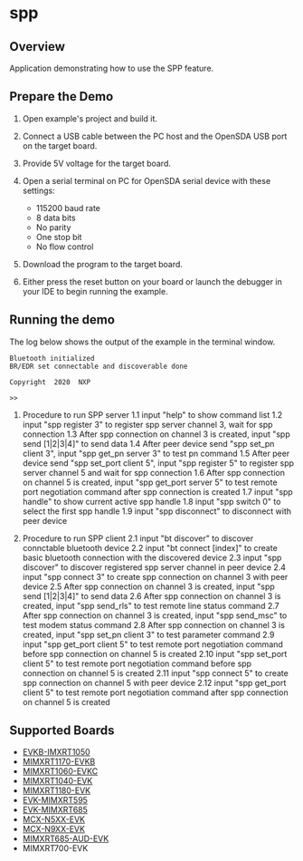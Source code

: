 # spp

## Overview
Application demonstrating how to use the SPP feature.

## Prepare the Demo

1.  Open example's project and build it.

2.  Connect a USB cable between the PC host and the OpenSDA USB port on the target board.

3.  Provide 5V voltage for the target board.

4.  Open a serial terminal on PC for OpenSDA serial device with these settings:
    - 115200 baud rate
    - 8 data bits
    - No parity
    - One stop bit
    - No flow control

5.  Download the program to the target board.

6.  Either press the reset button on your board or launch the debugger in your IDE to begin running the example.

## Running the demo
The log below shows the output of the example in the terminal window. 

~~~~~~~~~~~~~~~~~~~~~~~~~~~~~~~~~~~
Bluetooth initialized
BR/EDR set connectable and discoverable done

Copyright  2020  NXP

>> 
~~~~~~~~~~~~~~~~~~~~~~~~~~~~~~~~~~~

1.  Procedure to run SPP server
1.1 input "help" to show command list
1.2 input "spp register 3" to register spp server channel 3, wait for spp connection
1.3 After spp connection on channel 3 is created, input "spp send [1|2|3|4]" to send data
1.4 After peer device send "spp set_pn client 3", input "spp get_pn server 3" to test pn command
1.5 After peer device send "spp set_port client 5", input "spp register 5" to register spp server channel 5 and wait for spp connection
1.6 After spp connection on channel 5 is created, input "spp get_port server 5" to test remote port negotiation command after spp connection is created
1.7 input "spp handle" to show current active spp handle
1.8 input "spp switch 0" to select the first spp handle
1.9 input "spp disconnect" to disconnect with peer device

2.  Procedure to run SPP client
2.1 input "bt discover" to discover connctable bluetooth device
2.2 input "bt connect [index]" to create basic bluetooth connection with the discovered device
2.3 input "spp discover" to discover registered spp server channel in peer device
2.4 input "spp connect 3" to create spp connection on channel 3 with peer device
2.5 After spp connection on channel 3 is created, input "spp send [1|2|3|4]" to send data
2.6 After spp connection on channel 3 is created, input "spp send_rls" to test remote line status command
2.7 After spp connection on channel 3 is created, input "spp send_msc" to test modem status command
2.8 After spp connection on channel 3 is created, input "spp set_pn client 3" to test parameter command
2.9 input "spp get_port client 5" to test remote port negotiation command before spp connection on channel 5 is created
2.10 input "spp set_port client 5" to test remote port negotiation command before spp connection on channel 5 is created
2.11 input "spp connect 5" to create spp connection on channel 5 with peer device
2.12 input "spp get_port client 5" to test remote port negotiation command after spp connection on channel 5 is created

## Supported Boards
- [EVKB-IMXRT1050](../../_boards/evkbimxrt1050/edgefast_bluetooth_examples/spp/example_board_readme.md)
- [MIMXRT1170-EVKB](../../_boards/evkbmimxrt1170/edgefast_bluetooth_examples/spp/example_board_readme.md)
- [MIMXRT1060-EVKC](../../_boards/evkcmimxrt1060/edgefast_bluetooth_examples/spp/example_board_readme.md)
- [MIMXRT1040-EVK](../../_boards/evkmimxrt1040/edgefast_bluetooth_examples/spp/example_board_readme.md)
- [MIMXRT1180-EVK](../../_boards/evkmimxrt1180/edgefast_bluetooth_examples/spp/example_board_readme.md)
- [EVK-MIMXRT595](../../_boards/evkmimxrt595/edgefast_bluetooth_examples/spp/example_board_readme.md)
- [EVK-MIMXRT685](../../_boards/evkmimxrt685/edgefast_bluetooth_examples/spp/example_board_readme.md)
- [MCX-N5XX-EVK](../../_boards/mcxn5xxevk/edgefast_bluetooth_examples/spp/example_board_readme.md)
- [MCX-N9XX-EVK](../../_boards/mcxn9xxevk/edgefast_bluetooth_examples/spp/example_board_readme.md)
- [MIMXRT685-AUD-EVK](../../_boards/mimxrt685audevk/edgefast_bluetooth_examples/spp/example_board_readme.md)
- MIMXRT700-EVK
